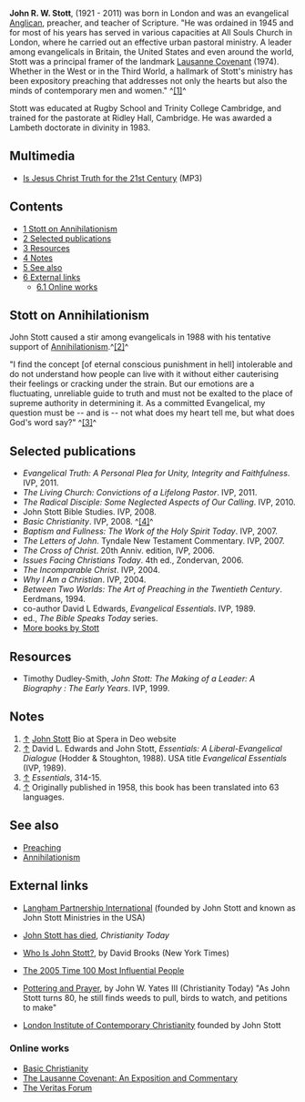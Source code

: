 **John R. W. Stott**, (1921 - 2011) was born in London and was an
evangelical [Anglican](Anglican "Anglican"), preacher, and teacher
of Scripture. "He was ordained in 1945 and for most of his years
has served in various capacities at All Souls Church in London,
where he carried out an effective urban pastoral ministry. A leader
among evangelicals in Britain, the United States and even around
the world, Stott was a principal framer of the landmark
[Lausanne Covenant](Lausanne_Covenant "Lausanne Covenant") (1974).
Whether in the West or in the Third World, a hallmark of Stott's
ministry has been expository preaching that addresses not only the
hearts but also the minds of contemporary men and women."
^[[1]](#note-0)^

Stott was educated at Rugby School and Trinity College Cambridge,
and trained for the pastorate at Ridley Hall, Cambridge. He was
awarded a Lambeth doctorate in divinity in 1983.

## Multimedia

-   [Is Jesus Christ Truth for the 21st Century](http://www.veritas.org/mediafiles/VTS-Stott-1995-Harvard-VF1HAR10.mp3)
    (MP3)

## Contents

-   [1 Stott on Annihilationism](#Stott_on_Annihilationism)
-   [2 Selected publications](#Selected_publications)
-   [3 Resources](#Resources)
-   [4 Notes](#Notes)
-   [5 See also](#See_also)
-   [6 External links](#External_links)
    -   [6.1 Online works](#Online_works)


## Stott on Annihilationism

John Stott caused a stir among evangelicals in 1988 with his
tentative support of
[Annihilationism](Annihilationism "Annihilationism").^[[2]](#note-1)^

"I find the concept [of eternal conscious punishment in hell]
intolerable and do not understand how people can live with it
without either cauterising their feelings or cracking under the
strain. But our emotions are a fluctuating, unreliable guide to
truth and must not be exalted to the place of supreme authority in
determining it. As a committed Evangelical, my question must be --
and is -- not what does my heart tell me, but what does God's word
say?" ^[[3]](#note-2)^
## Selected publications

-   *Evangelical Truth: A Personal Plea for Unity, Integrity and Faithfulness*.
    IVP, 2011.
-   *The Living Church: Convictions of a Lifelong Pastor*. IVP,
    2011.
-   *The Radical Disciple: Some Neglected Aspects of Our Calling*.
    IVP, 2010.
-   John Stott Bible Studies. IVP, 2008.
-   *Basic Christianity*. IVP, 2008. ^[[4]](#note-3)^
-   *Baptism and Fullness: The Work of the Holy Spirit Today*. IVP,
    2007.
-   *The Letters of John*. Tyndale New Testament Commentary. IVP,
    2007.
-   *The Cross of Christ*. 20th Anniv. edition, IVP, 2006.
-   *Issues Facing Christians Today*. 4th ed., Zondervan, 2006.
-   *The Incomparable Christ*. IVP, 2004.
-   *Why I Am a Christian*. IVP, 2004.
-   *Between Two Worlds: The Art of Preaching in the Twentieth Century*.
    Eerdmans, 1994.
-   co-author David L Edwards, *Evangelical Essentials*. IVP, 1989.
-   ed., *The Bible Speaks Today* series.
-   [More books by Stott](http://www.langhampartnership.org/john-stott/bibliography/books-by-john-stott/)

## Resources

-   Timothy Dudley-Smith,
    *John Stott: The Making of a Leader: A Biography : The Early Years*.
    IVP, 1999.

## Notes

1.  [↑](#ref-0)
    [John Stott](http://www.speraindeo.org/julread.html) Bio at Spera
    in Deo website
2.  [↑](#ref-1) David L. Edwards and John Stott,
    *Essentials: A Liberal-Evangelical Dialogue* (Hodder & Stoughton,
    1988). USA title *Evangelical Essentials* (IVP, 1989).
3.  [↑](#ref-2) *Essentials*, 314-15.
4.  [↑](#ref-3) Originally published in 1958, this book has been
    translated into 63 languages.

## See also

-   [Preaching](Preaching "Preaching")
-   [Annihilationism](Annihilationism "Annihilationism")

## External links

-   [Langham Partnership International](http://langhampartnership.org/)
    (founded by John Stott and known as John Stott Ministries in the
    USA)
-   [John Stott has died](http://www.christianitytoday.com/ct/2011/julyweb-only/john-stott-obit.html),
    *Christianity Today*
-   [Who Is John Stott?](http://www.nytimes.com/2004/11/30/opinion/30brooks.html?hp=&oref=login&pagewanted=print&position=),
    by David Brooks (New York Times)
-   [The 2005 Time 100 Most Influential People](http://www.time.com/time/subscriber/2005/time100/heroes/100stott.html#/)
-   [Pottering and Prayer](http://www.ctlibrary.com/6528/), by John
    W. Yates III (Christianity Today) "As John Stott turns 80, he still
    finds weeds to pull, birds to watch, and petitions to make"

-   [London Institute of Contemporary Christianity](http://www.licc.org.uk/)
    founded by John Stott



### Online works

-   [Basic Christianity](http://www.evanglibrary.org.uk/members/theo/basic/main.htm)
-   [The Lausanne Covenant: An Exposition and Commentary](http://www.lausanne.org/all-documents/lop-3.html)
-   [The Veritas Forum](http://veritas.org/media/presenters/150)



